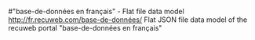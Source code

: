 #"base-de-données en français" - Flat file data model
http://fr.recuweb.com/base-de-données/
Flat JSON file data model of the recuweb portal "base-de-données en français"
